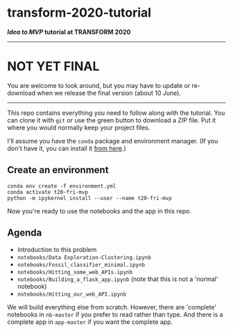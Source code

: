 # transform-2020-tutorial

**_Idea to MVP_ tutorial at TRANSFORM 2020**

----

# NOT YET FINAL

You are welcome to look around, but you may have to update or re-download when we release the final version (about 10 June).

----

This repo contains everything you need to follow along with the tutorial. You can clone it with `git` or use the green button to download a ZIP file. Put it where you would normally keep your project files.

I'll assume you have the `conda` package and environment manager. (If you don't have it, you can install it [from here](https://docs.conda.io/en/latest/miniconda.html).)


## Create an environment

    conda env create -f environment.yml
    conda activate t20-fri-mvp
    python -m ipykernel install --user --name t20-fri-mvp

Now you're ready to use the notebooks and the app in this repo.


## Agenda

- Introduction to this problem
- `notebooks/Data Exploration-Clustering.ipynb`
- `notebooks/Fossil_classifier_minimal.ipynb`
- `notebooks/Hitting_some_web_APIs.ipynb`
- `notebooks/Building_a_flask_app.ipynb` (note that this is not a 'normal' notebook)
- `notebooks/Hitting_our_web_API.ipynb`

We will build everything else from scratch. However, there are 'complete' notebooks in `nb-master` if you prefer to read rather than type. And there is a complete app in `app-master` if you want the complete app.
